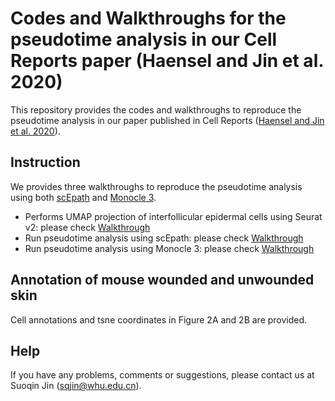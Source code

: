 # Codes and Walkthroughs for the pseudotime analysis in our Cell Reports paper (Haensel and Jin et al. 2020)
This repository provides the codes and walkthroughs to reproduce the pseudotime analysis in our paper published in Cell Reports ([Haensel and Jin et al. 2020](https://doi.org/10.1016/j.celrep.2020.02.091)).

## Instruction

We provides three walkthroughs to reproduce the pseudotime analysis using both [scEpath](https://github.com/sqjin/scEpath) and [Monocle 3](https://cole-trapnell-lab.github.io/monocle3/). 

- Performs UMAP projection of interfollicular epidermal cells using Seurat v2: please check [Walkthrough](https://htmlpreview.github.io/?https://github.com/sqjin/codes_CellReports2019/blob/master/pseudotimeAnalysis_Seurat.html)
- Run pseudotime analysis using scEpath: please check [Walkthrough](https://htmlpreview.github.io/?https://github.com/sqjin/codes_CellReports2019/blob/master/pseudotimeAnalysis_scEpath.html)
- Run pseudotime analysis using Monocle 3: please check [Walkthrough](https://htmlpreview.github.io/?https://github.com/sqjin/codes_CellReports2019/blob/master/pseudotimeAnalysis_Monocl3.html)

## Annotation of mouse wounded and unwounded skin

Cell annotations and tsne coordinates in Figure 2A and 2B are provided. 


## Help
If you have any problems, comments or suggestions, please contact us at Suoqin Jin (sqjin@whu.edu.cn).


